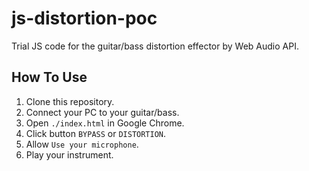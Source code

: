 # js-distortion-poc

Trial JS code for the guitar/bass distortion effector by Web Audio API.

## How To Use

1. Clone this repository.
2. Connect your PC to your guitar/bass.
3. Open `./index.html` in Google Chrome.
4. Click button `BYPASS` or `DISTORTION`.
5. Allow `Use your microphone`.
6. Play your instrument.
